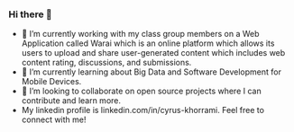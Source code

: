 ### Hi there 👋

<!--
**ckhorra1/ckhorra1** is a ✨ _special_ ✨ repository because its `README.md` (this file) appears on your GitHub profile.
-->
<!-- Here are some ideas to get you started: -->

- 🔭 I’m currently working with my class group members on a Web Application called Warai which is an online platform which allows its users to upload and share user-generated content which includes web content rating, discussions, and submissions.
- 🌱 I’m currently learning about Big Data and Software Development for Mobile Devices.
- 👯 I’m looking to collaborate on open source projects where I can contribute and learn more.
- My linkedin profile is  linkedin.com/in/cyrus-khorrami. Feel free to connect with me!



